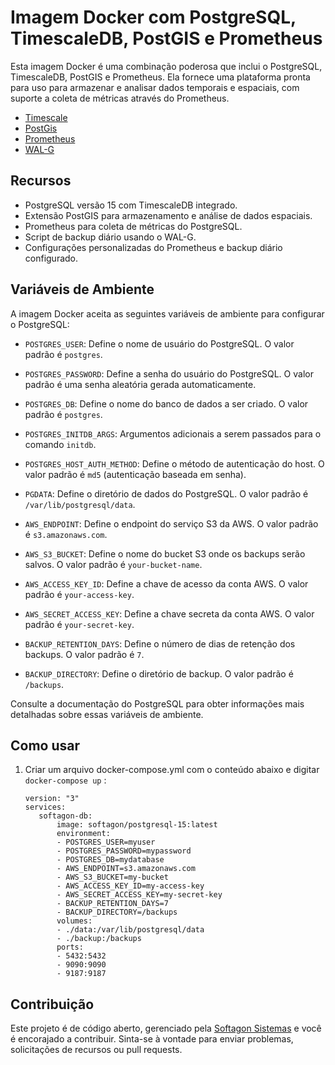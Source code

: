 
# Imagem Docker com PostgreSQL, TimescaleDB, PostGIS e Prometheus
  
Esta imagem Docker é uma combinação poderosa que inclui o PostgreSQL, TimescaleDB, PostGIS e Prometheus. Ela fornece uma plataforma pronta para uso para armazenar e analisar dados temporais e espaciais, com suporte a coleta de métricas através do Prometheus.
 - [Timescale](https://docs.timescale.com/getting-started/latest/)
 - [PostGis](https://postgis.net/documentation/getting_started/)
 - [Prometheus](https://prometheus.io/docs/prometheus/latest/getting_started/)
 - [WAL-G](https://wal-g.readthedocs.io/#examples)

## Recursos
 
- PostgreSQL versão 15 com TimescaleDB integrado.
- Extensão PostGIS para armazenamento e análise de dados espaciais.
- Prometheus para coleta de métricas do PostgreSQL.
- Script de backup diário usando o WAL-G.
- Configurações personalizadas do Prometheus e backup diário configurado.

## Variáveis de Ambiente

A imagem Docker aceita as seguintes variáveis de ambiente para configurar o PostgreSQL:  

-  `POSTGRES_USER`: Define o nome de usuário do PostgreSQL. O valor padrão é `postgres`.

-  `POSTGRES_PASSWORD`: Define a senha do usuário do PostgreSQL. O valor padrão é uma senha aleatória gerada automaticamente.

-  `POSTGRES_DB`: Define o nome do banco de dados a ser criado. O valor padrão é `postgres`.

-  `POSTGRES_INITDB_ARGS`: Argumentos adicionais a serem passados para o comando `initdb`.

-  `POSTGRES_HOST_AUTH_METHOD`: Define o método de autenticação do host. O valor padrão é `md5` (autenticação baseada em senha).

-  `PGDATA`: Define o diretório de dados do PostgreSQL. O valor padrão é `/var/lib/postgresql/data`.

-  `AWS_ENDPOINT`: Define o endpoint do serviço S3 da AWS. O valor padrão é `s3.amazonaws.com`.

-  `AWS_S3_BUCKET`: Define o nome do bucket S3 onde os backups serão salvos. O valor padrão é `your-bucket-name`.

-  `AWS_ACCESS_KEY_ID`: Define a chave de acesso da conta AWS. O valor padrão é `your-access-key`.

-  `AWS_SECRET_ACCESS_KEY`: Define a chave secreta da conta AWS. O valor padrão é `your-secret-key`.

-  `BACKUP_RETENTION_DAYS`: Define o número de dias de retenção dos backups. O valor padrão é `7`.

-  `BACKUP_DIRECTORY`: Define o diretório de backup. O valor padrão é `/backups`.


Consulte a documentação do PostgreSQL para obter informações mais detalhadas sobre essas variáveis de ambiente.


## Como usar
1. Criar um arquivo docker-compose.yml com o conteúdo abaixo e digitar `docker-compose up` :

     ```
     version: "3"
    services:
	    softagon-db:
	    	image: softagon/postgresql-15:latest
	    	environment:
	    	- POSTGRES_USER=myuser
	    	- POSTGRES_PASSWORD=mypassword
	    	- POSTGRES_DB=mydatabase
	    	- AWS_ENDPOINT=s3.amazonaws.com
	    	- AWS_S3_BUCKET=my-bucket
	    	- AWS_ACCESS_KEY_ID=my-access-key
	    	- AWS_SECRET_ACCESS_KEY=my-secret-key
	    	- BACKUP_RETENTION_DAYS=7
	    	- BACKUP_DIRECTORY=/backups
	    	volumes:
	    	- ./data:/var/lib/postgresql/data
	    	- ./backup:/backups
	    	ports:
	    	- 5432:5432
	    	- 9090:9090
	    	- 9187:9187

## Contribuição
Este projeto é de código aberto, gerenciado pela [Softagon Sistemas](https://softagon.com.br) e você é encorajado a contribuir. Sinta-se à vontade para enviar problemas, solicitações de recursos ou pull requests.
